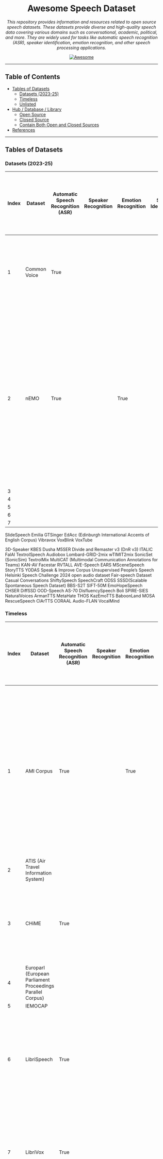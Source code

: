 <div align="center">

# Awesome Speech Dataset

*This repository provides information and resources related to open source speech datasets. These datasets provide
diverse and high-quality speech data covering various domains such as conversational, academic, political, and more.
They are widely used for tasks like automatic speech recognition (ASR), speaker identification, emotion recognition, and
other speech processing applications.*

[![Awesome](https://awesome.re/badge.svg)](https://awesome.re)

</div>

---

## Table of Contents

* [Tables of Datasets](#tables-of-datasets)
    * [Datasets (2023-25)](#datasets-2023-25)
    * [Timeless](#timeless)
    * [Unlisted](#unlisted)
* [Hub / Database / Library](#hub--database--library)
    * [Open Source](#open-source)
    * [Closed Source](#closed-source)
    * [Contain Both Open and Closed Sources](#contain-both-open-and-closed-sources)
* [References](#references)

---

## Tables of Datasets

### Datasets (2023-25)

| Index | Dataset      | Automatic Speech Recognition (ASR) | Speaker Recognition | Emotion Recognition | Speaker Identification | Speaker Verification | Speech Separation | Speaker Diarisation (Diarization) | Voice Activity Detection (VAD) / Speech Activity Detection (SAD) / Speech Detection | Speech Enhancement | Answering Machine Detection (AMD) | Spoken Language Understanding (SLU) | Speech Translation (ST) | Language Identification (LID) | Text to Speech (TTS) | Spoken NER | Source separation | Dialogue Act Recognition | Keyword Spotting | Audio-Visual(AV) | Download                                                     | Multilingual | Source                     | Version | Paper                                                                           | Interspeech | Description                                                                                                                                                                                                                                                                                                                  |
|-------|--------------|------------------------------------|---------------------|---------------------|------------------------|----------------------|-------------------|-----------------------------------|-------------------------------------------------------------------------------------|--------------------|-----------------------------------|-------------------------------------|-------------------------|-------------------------------|----------------------|------------|-------------------|--------------------------|------------------|------------------|--------------------------------------------------------------|--------------|----------------------------|---------|---------------------------------------------------------------------------------|-------------|------------------------------------------------------------------------------------------------------------------------------------------------------------------------------------------------------------------------------------------------------------------------------------------------------------------------------|
| 1     | Common Voice | True                               |                     |                     |                        |                      |                   |                                   |                                                                                     |                    |                                   |                                     |                         |                               |                      |            |                   |                          |                  |                  | [Common Voice](https://commonvoice.mozilla.org/en/datasets)  | True         | Mozilla Foundation         | 21      |                                                                                 |             | Massive multilingual, crowd-sourced speech corpus with 20,408+ hours across 124 languages (CC0 licensed).                                                                                                                                                                                                                    |
| 2     | nEMO         | True                               |                     | True                |                        |                      |                   |                                   |                                                                                     |                    |                                   |                                     |                         |                               | True                 |            |                   |                          |                  |                  | [amu-cai/nEMO](https://huggingface.co/datasets/amu-cai/nEMO) |              | Adam Mickiewicz University |         | [nEMO: Dataset of Emotional Speech in Polish](https://arxiv.org/abs/2404.06292) |             | nEMO is a Creative Commons-licensed corpus of 4,481 Polish speech recordings by nine actors portraying six emotions (anger, fear, happiness, sadness, surprise, neutral), each with audio, orthographic and normalized transcriptions, and speaker metadata, designed for speech emotion recognition, ASR, and TTS research. |
| 3     |              |                                    |                     |                     |                        |                      |                   |                                   |                                                                                     |                    |                                   |                                     |                         |                               |                      |            |                   |                          |                  |                  |                                                              |              |                            |         |                                                                                 |             |                                                                                                                                                                                                                                                                                                                              |
| 4     |              |                                    |                     |                     |                        |                      |                   |                                   |                                                                                     |                    |                                   |                                     |                         |                               |                      |            |                   |                          |                  |                  |                                                              |              |                            |         |                                                                                 |             |                                                                                                                                                                                                                                                                                                                              |
| 5     |              |                                    |                     |                     |                        |                      |                   |                                   |                                                                                     |                    |                                   |                                     |                         |                               |                      |            |                   |                          |                  |                  |                                                              |              |                            |         |                                                                                 |             |                                                                                                                                                                                                                                                                                                                              |
| 6     |              |                                    |                     |                     |                        |                      |                   |                                   |                                                                                     |                    |                                   |                                     |                         |                               |                      |            |                   |                          |                  |                  |                                                              |              |                            |         |                                                                                 |             |                                                                                                                                                                                                                                                                                                                              |
| 7     |              |                                    |                     |                     |                        |                      |                   |                                   |                                                                                     |                    |                                   |                                     |                         |                               |                      |            |                   |                          |                  |                  |                                                              |              |                            |         |                                                                                 |             |                                                                                                                                                                                                                                                                                                                              |

SlideSpeech
Emilia
GTSinger
EdAcc (Edinburgh International Accents of English Corpus)
Vibravox
VoxBlink
VoxTube

3D-Speaker
KBES
Dusha
M5SER
Divide and Remaster v3 (DnR v3)
ITALIC
FalAI
TextrolSpeech
Audiobox
Lombard-GRID-2mix
wTIMIT2mix
SonicSet (SonicSim)
TextrolMix
MultiCAT (Multimodal Communication Annotations for Teams)
KAN-AV
Facestar
RVTALL
AVE-Speech
EARS
MSceneSpeech
StoryTTS
YODAS
Speak & Improve Corpus
Unsupervised People’s Speech
Helsinki Speech Challenge 2024 open audio dataset
Fair-speech Dataset
Casual Conversations
ShiftySpeech
SpeechCraft
ODSS
SSSD(Scalable Spontaneous Speech Dataset)
BBS-S2T
SIFT-50M
EmoHopeSpeech
CHSER
DiffSSD
OOD-Speech
AS-70
DisfluencySpeech
Boli
SPIRE-SIES
NaturalVoices
ArmanTTS
MetaHate
THOS
KazEmoTTS
BaboonLand
MOSA
RescueSpeech
ClArTTS
CORAAL
Audio-FLAN
VocalMind

### Timeless

| Index | Dataset                                                    | Automatic Speech Recognition (ASR) | Speaker Recognition | Emotion Recognition | Speaker Identification | Speaker Verification | Speech Separation | Speaker Diarisation (Diarization) | Voice Activity Detection (VAD) / Speech Activity Detection (SAD) / Speech Detection | Speech Enhancement | Answering Machine Detection (AMD) | Spoken Language Understanding (SLU) | Speech Translation (ST) | Language Identification (LID) | Text to Speech (TTS) | Spoken NER | Source separation | Dialogue Act Recognition | Keyword Spotting | Audio-Visual(AV) | Download                                                                                  | Multilingual | Source                              | Version | Paper                                                                                                                                          | Interspeech | Description                                                                                                                                                                                                                                                                                                                        |
|-------|------------------------------------------------------------|------------------------------------|---------------------|---------------------|------------------------|----------------------|-------------------|-----------------------------------|-------------------------------------------------------------------------------------|--------------------|-----------------------------------|-------------------------------------|-------------------------|-------------------------------|----------------------|------------|-------------------|--------------------------|------------------|------------------|-------------------------------------------------------------------------------------------|--------------|-------------------------------------|---------|------------------------------------------------------------------------------------------------------------------------------------------------|-------------|------------------------------------------------------------------------------------------------------------------------------------------------------------------------------------------------------------------------------------------------------------------------------------------------------------------------------------|
| 1     | AMI Corpus                                                 | True                               |                     | True                |                        |                      |                   | True                              |                                                                                     |                    |                                   |                                     |                         |                               |                      | True       |                   | True                     |                  |                  | [AMI Corpus](https://groups.inf.ed.ac.uk/ami/corpus/index.shtml)                          |              | University of Edinburgh             |         | [RECOGNITION AND UNDERSTANDING OF MEETINGS THE AMI AND AMIDA PROJECTS](https://www.cstr.ed.ac.uk/downloads/publications/2007/ami-asru2007.pdf) |             | The AMI Corpus is a publicly available 100-hour multimodal dataset of English four-person meetings recorded in instrumented rooms with synchronized audio, video, and pen/whiteboard streams, richly annotated for orthographic transcripts, dialogue acts, topic segmentation, summarization, named entities, gestures, and more. |
| 2     | ATIS (Air Travel Information System)                       |                                    |                     |                     |                        |                      |                   |                                   |                                                                                     |                    |                                   |                                     |                         |                               |                      |            |                   |                          |                  |                  |                                                                                           |              |                                     |         |                                                                                                                                                |             |                                                                                                                                                                                                                                                                                                                                    |
| 3     | CHiME                                                      | True                               |                     |                     |                        |                      |                   | True                              | True                                                                                | True               |                                   |                                     |                         |                               |                      |            |                   |                          |                  |                  | [CHiME-6](https://openslr.org/150/)                                                       |              | University of Sheffield             | 6       | [CHiME-6 Challenge:Tackling Multispeaker Speech Recognition for Unsegmented Recordings](https://arxiv.org/abs/2004.09249)                      | True        | A series of datasets focusing on speech in noisy environments (streets, cafés, homes). Includes CHiME-4 and CHiME-5/6, used for robust, far‐field ASR research.                                                                                                                                                                    |
| 4     | Europarl (European Parliament Proceedings Parallel Corpus) |                                    |                     |                     |                        |                      |                   |                                   |                                                                                     |                    |                                   |                                     |                         |                               |                      |            |                   |                          |                  |                  |                                                                                           |              |                                     |         |                                                                                                                                                |             |                                                                                                                                                                                                                                                                                                                                    |
| 5     | IEMOCAP                                                    |                                    |                     |                     |                        |                      |                   |                                   |                                                                                     |                    |                                   |                                     |                         |                               |                      |            |                   |                          |                  |                  |                                                                                           |              |                                     |         |                                                                                                                                                |             |                                                                                                                                                                                                                                                                                                                                    |
| 6     | LibriSpeech                                                | True                               |                     |                     |                        |                      |                   |                                   |                                                                                     |                    |                                   |                                     |                         |                               |                      |            |                   |                          |                  |                  | [LibriSpeech ASR corpus](https://www.openslr.org/12)                                      |              | Johns Hopkins University            |         | [LIBRISPEECH: AN ASR CORPUS BASED ON PUBLIC DOMAIN AUDIO BOOKS](https://www.danielpovey.com/files/2015_icassp_librispeech.pdf)                 |             | LibriSpeech is a 1,000-hour read English speech corpus derived from public-domain audiobooks, freely available under a CC BY 4.0 license for training and evaluating automatic speech recognition systems.                                                                                                                         |
| 7     | LibriVox                                                   | True                               |                     |                     |                        |                      |                   |                                   |                                                                                     |                    |                                   |                                     |                         |                               |                      |            |                   |                          |                  |                  | [The LibriVox Free Audiobook Collection](https://archive.org/details/librivoxaudio)       |              | Hugh McGuire & Worldwide Volunteers |         |                                                                                                                                                |             | LibriVox is a volunteer-driven project founded in 2005 to make all public domain books freely available in audio format, with recordings read and shared by volunteers worldwide                                                                                                                                                   |
| 8     | Speech Commands                                            |                                    |                     |                     |                        |                      |                   |                                   |                                                                                     |                    |                                   |                                     |                         |                               |                      |            |                   |                          | True             |                  | [torchaudio.datasets.SPEECHCOMMANDS](https://docs.pytorch.org/audio/stable/datasets.html) |              | Google                              | 2       | [Speech Commands: A Dataset for Limited-Vocabulary Speech Recognition](https://arxiv.org/abs/1804.03209)                                       |             | The Speech Commands dataset is a publicly available collection of one-second English audio clips of 35 distinct spoken words, designed to train and benchmark small-footprint, on-device keyword-spotting models.                                                                                                                  |
| 9     | VoxCeleb                                                   | True                               | True                | True                | True                   | True                 | True              |                                   |                                                                                     |                    |                                   |                                     |                         |                               |                      |            |                   |                          |                  | True             | [VoxCeleb](https://www.robots.ox.ac.uk/~vgg/data/voxceleb/vox2.html)                      | True         | University of Oxford                | 2       | [VoxCeleb2: Deep Speaker Recognition](https://www.robots.ox.ac.uk/~vgg/publications/2018/Chung18a/chung18a.pdf)                                | True        | Over 1 million utterances from 6,112 speakers (~2,442 hours) for state-of-the-art speaker recognition research.                                                                                                                                                                                                                    |
| 10    | MUSAN                                                      |                                    |                     |                     |                        |                      |                   |                                   |                                                                                     |                    |                                   |                                     |                         |                               |                      |            |                   |                          |                  |                  |                                                                                           |              |                                     |         |                                                                                                                                                |             |                                                                                                                                                                                                                                                                                                                                    |
| 11    | VCTK (CSTR VCTK Corpus)                                    |                                    |                     |                     |                        |                      |                   |                                   |                                                                                     |                    |                                   |                                     |                         |                               |                      |            |                   |                          |                  |                  |                                                                                           |              |                                     |         |                                                                                                                                                |             |                                                                                                                                                                                                                                                                                                                                    |

### Unlisted

Reasons for inclusion in the list:

* Insufficient information: Lack of accompanying research paper, missing downloading steps, absence of metadata or
  data dictionary, and unclear or unspecified annotation, dataset sources, or recording/collecting details.

* Extracted/Derived from another dataset: Dataset has been derived or extracted from another pre-existing dataset.

* Not open source: Limited access due to insufficient publicly available information, many aspects being
  confidential, or availability restricted only to paid access.

* Out of date: Dataset is older than five years, indicating potential obsolescence.

* Specific tasks: Dataset is tailored for highly specialized subtasks or very specific applications.

1. AESDD

   AESDD (Acted Emotional Speech Dynamic Database) is a publicly available Greek‐language speech emotion recognition
   corpus introduced by Vryzas et al., designed to overcome limitations of existing acted SER datasets like SAVEE. It
   comprises around 500 high‐quality studio recordings by five professional actors (two male, three female, aged 25–30),
   each rendering 19 scripted theatrical utterances plus one improvised line across five basic emotions—happiness,
   sadness, anger, fear, and disgust—ensuring that every actor voices the same content in each emotional context; all
   clips are peak‐normalized to –3 dB and meticulously annotated for emotion. AESDD is conceived as an ever‐growing,
   project‐dependent resource, allowing collaborators to augment the database with new samples over time to support more
   robust, generalized emotion recognition models in theatrical and interactive applications, and it is freely
   accessible online for research purposes. [academia.edu][1], [m3c.web.auth.gr][2]

2. Audiocite

   Audiocite.net is a large-scale French speech corpus introduced by Felice et al. (2024) that comprises 6,682 hours of
   audiobook recordings read by 130 volunteer narrators, all harvested from the community‐driven audiocite.net platform;
   the paper details the corpus construction—from data acquisition and cleaning to metadata annotation—providing
   extensive statistics on speaker distribution, recording quality, and text coverage, and demonstrates how pre‐training
   on this dataset measurably boosts the performance of LeBenchmark’s 14k speech models across multiple downstream
   tasks. [aclanthology.org][3], [openslr.org][4]

3. AudioSet

   AudioSet, introduced by Gemmeke et al. in their ICASSP 2017 paper, presents a hierarchical ontology of 635 audio
   classes designed to comprehensively cover real-world sound events. The corresponding dataset comprises 2,084,320
   human-labeled 10-second clips from YouTube (totaling approximately 5.8 thousand hours) annotated across 527 of those
   classes, offering one of the largest multi-label corpora for audio event research. Segments for annotation were
   nominated through metadata, contextual cues (e.g., links), and content-based searches, then verified by human
   annotators to confirm the presence of target sounds. By providing this large-scale, realistic benchmark, AudioSet has
   become a foundational resource driving advances in automatic audio event detection and
   classification. [Google Research][5], [Google Research][6]

4. aGender
5. AliMeeting
6. ANAD
7. Arabic Speech Corpus
8. Att-HACK
9. AudioMNIST
10. BAVED
11. BibleTTS
12. CALLHOME American English Speech
13. Café
14. ClovaCall
15. CML-TTS
16. CMU-MOSEI
17. CN-CELEB
18. Common Phone
19. Coswara
20. CoVoST
21. CoVoST2
22. CVSS
23. DAPS
24. DCASE 2014
25. DEEP-VOICE
26. DEMoS
27. Earnings-21
28. EasyCom
29. Europarl-ST
30. EMOVO
31. Emo-DB
32. EmoSynth
33. EmoV-DB
34. EPIC-KITCHENS-100
35. EPIC-SOUNDS
36. EMNS
37. EmoFilm
38. eNTERFACE05
39. Fisher English Training Speech
40. Flickr Audio Caption Corpus
41. FMFCC-A
42. Free Spoken Digit Dataset
43. FSD50K
44. GEMEP corpus
45. GigaST
46. Golos
47. Hi-Fi TTS (Hi-Fi Multi-Speaker English TTS Dataset)
48. HowTo100M
49. Hume-VB
50. HumBug Zooniverse
51. IBM Voicemail Corpus
52. ICSI Corpus
53. IISc-MILE Kannada ASR Corpus
54. IISc-MILE Tamil ASR Corpus
55. InfantMarmosetsVox
56. Infobip AMD
57. Interview
58. ISOLET
59. JL corpus
60. KazakhTTS
61. KSC (Kazakh Speech Corpus)
62. Keio-ESD
63. Kosp2e
64. LEGO Spoken Dialogue Corpus
65. Libri-Adapt
66. Libri-Mixed-Speakers
67. LibriCSS
68. LibriMix
69. LibriTTS
70. LibriTTS-R
71. LJSpeech
72. LJSpeech-1.1
73. MaSS
74. MeerKAT: Meerkat Kalahari Audio Transcripts
75. Mini LibriSpeech
76. MobvoiHotwords
77. Mohammed
78. MOSI
79. MRDA (ICSI Meeting Recorder Dialog Act Corpus)
80. MSP Podcast Corpus
81. MSNER
82. Mudestreda (Mudestreda Multimodal Device State Recognition Dataset)
83. Multimodal PISA (Multimodal Piano Skills Assessment)
84. MuSe-CAR
85. Nepali Text-to-Speech Data (Male and Female)
86. NTIMIT
87. OGVC
88. ParlamentParla
89. PartialSpoof
90. PC-GITA
91. PCVC (Persian Consonant Vowel Combination)
92. PodcastFillers
93. PromptSpeech
94. PromptTTS
95. Puebla-Nahuatl
96. RECOLA
97. ReefSet
98. Respiratory and Drug Actuation Dataset
99. ReVerb
100. RuLS (Russian LibriSpeech)
101. Samrómur Mimic 22.09
102. SASPEECH
103. SAVEE
104. SEWA
105. SEMAINE
106. SEOUL CORPUS
107. SHALCAS22A
108. ShEMO
109. Silbo Gomero Speech Corpus
110. SINGA:PURA (SINGApore: Polyphonic URban Audio)
111. SingFake
112. SLUE
113. SparseLibriMix
114. SpeechMatrix
115. Speech Accent Archive
116. Speech Wikimedia
117. SPEECH-COCO
118. Speech-MASSIVE
119. Spiking Heidelberg Digits (SHD)
120. Spiking Speech Commands (SSC)
121. SPGISpeech
122. Spotify Podcast Datase
123. Spoken-SQuAD
124. TAU Urban Acoustic Scenes 2019
125. TAU-NIGENS Spatial Sound
126. Tatoeba
127. TESS
128. THCHS-30
129. Thorsten-Voice
130. MC Speech Dataset
131. TIMIT
132. TUDA
133. UGIF
134. VCTK-2Mix
135. VGG-Sound
136. VGGSound-Sparse
137. VIVAE
138. VocalSound
139. VOICES
140. Yoloxóchitl-Mixtec
141. YouTube-8M
142. Wavix Voicemail
143. WHAMR!
144. Wikimedia Commons
145. XBMU-AMDO31
146. Zeroth-Korean
147. DeToxy
148. EasyCall
149. REAL-M
150. RTASC
151. ReMASC
152. Talking With Hands 16.2M
153. Timers and Such
154. ASR-GLUE
155. EMOVIE
156. LibriVoxDeEn
157. NusaCrowd
158. RESD
159. SpokenSTS
160. TaL Corpus (The Tongue and Lips Corpus)
161. AV Digits Database
162. BD-4SK-ASR
163. CI-AVSR
164. JVS-MuSiC
165. LaboroTVSpeech
166. MASRI-HEADSET
167. MAVS
168. NPSC
169. MultiSV
170. NeuroVoz
171. RyanSpeech
172. SDN (Situated Dialogue Navigation)
173. AVA-Speech
174. AVASpeech-SMAD
175. Arabic Speech Commands Dataset
176. DR-VCTK
177. EVI
178. EmoSpeech
179. FT Speech
180. Greek Parliament Proceedings
181. JSS Dataset (Jejueo Single Speaker Speech)
182. THVD (Talking Head Video Dataset)
183. Kinect-WSJ
184. LibriS2S
185. MediBeng
186. Persian Preschool Cognition Speech
187. Quechua-SER
188. RUSLAN
189. VedantaNY-10M
190. MCCSD (Mandarin Chinese Cued Speech Dataset)
191. TurkicASR
192. UrbanSound8K
193. CMUARCTIC
194. QUESST 2014
195. SNIPS
196. YESNO
197. AccentDB
198. Free Spoken Digit Dataset (FSDD)
199. Libri-Light
200. LRS3-TED
201. CAS-VSR-W1k (LRW-1000)
202. GLips
203. DIRHA
204. BERSt
205. CANDOR
206. MSP-Podcast
207. EmoDB
208. LSSED
209. Doc2Dial
210. Switchboard-1
211. CPED (Chinese Personalized and Emotional Dialogue)
212. LRW (Lip Reading in the Wild)
213. CSS10
214. iKala
215. FKD (Football Keywords Dataset)
216. mDRT
217. BABEL Speech Corpus
218. WiLI-2018
219. Common Language
220. NLI-PT
221. FUSS (Free Universal Sound Separation)
222. Auto-KWS
223. AVMIT (Audiovisual Moments in Time)
224. Lingala Read Speech Corpus
225. Congolese Speech Radio Corpus
226. Zambezi Voice
227. Friends-MMC
228. Laboro-ASV (LaboroTVSpeech-ASV)
229. CAVES (Cantonese Audio-Visual Emotional Speech)
230. BANSpEmo
231. MDER
232. EMOVOME
233. Spanish MEACorpus 2023
234. LibriheavyMix
235. Echo2Mix
236. RATS Low Speech Density
237. BhasaAnuvaad
238. AVMuST-TED
239. RoDia
240. NLSpeech
241. Balinese TTS
242. Rasa
243. IndicVoices-R
244. RASwDA (Re-Aligned Switchboard Dialog Act Corpus)
245. MOCKS
246. WenetPhrase
247. MDSC
248. LIP-RTVE
249. SlideAVSR
250. OLKAVS
251. AVA Datasets
252. DipCo (Dinner Party Corpus)
253. Samanantar
254. SEP-28k (Stuttering Events in Podcasts)
255. GUM
256. speechocean762
257. MagicData-RAMC
258. SwissDials
259. Europarl-ASR
260. Vāksañcayaḥ (Sanskrit Speech Corpus by IIT Bombay)
261. ADIMA
262. Samrómur L2 22.09
263. MediaSpeech
264. Totonac Resources
265. ASCEND
266. NISP
267. NISQA Speech Quality Corpus
268. Silent Speech EMG
269. VESUS
270. DDS (Device-Degraded Speech)
271. WSJ0-2mix
272. VoxForge
273. VOCASET
274. JVS corpus
275. GRID
276. CMU Wilderness Multilingual Speech Dataset
277. MuST-C
278. LRS2 (Lip Reading Sentences 2)
279. MELD (Multimodal EmotionLines Dataset)
280. MSP-IMPROV
281. CREMA-D
282. RAVDESS
283. AVA (Atomic Visual Actions)
284. Fluent Speech Commands
285. MIR Corpora
286. NIST SRE (SRE Data)
287. SITW
288. DIHARD
289. Voicebank DEMAND
290. SLURP
291. Tatoeba
292. CMUDict
293. Switchboard Dialog Act Corpus (SwDA)
294. SGD (Schema-Guided Dialogue)
295. AVSpeech
296. MIT (Moments in Time Dataset)
297. Multilingual LibriSpeech (MLS)
298. AISHELL (4)
299. ESD (Emotional Speech Database)
300. WenetSpeech
301. BEAT (Body-Expression-Audio-Text)
302. BSTC (Baidu Speech Translation Corpus)
303. SOMOS
304. DAPS (Device and Produced Speech)
305. GigaSpeech
306. MS-SNSD (Microsoft Scalable Noisy Speech Dataset)
307. Multilingual TEDx
308. People's Speech
309. Spoken Wikipedia Corpora
310. TED-LIUM
311. VoxConverse
312. VoxPopuli
313. WHAM!
314. Clarin-PL EMU (Studio Corpus)
315. Turkish Speech Corpus
316. Multilingual Spoken Words Corpus
317. Turkish Neural Voice (turkishvoicedataset)
318. VOTE400
319. M-AILABS Speech Dataset
320. FLEURS
321. Czech Parliament Plenary
322. SIWIS French Speech Synthesis Database
323. MELD-ST
324. ETHOS
325. Skit-S2I
326. DailyTalk
327. RedPen
328. ASED (Amharic Speech Emotion Dataset)
329. GreThE
330. HERDPhobia
331. ASMDD (Arabic Speech Mispronunciation Detection Dataset)
332. TEET
333. PodcastMix
334. NHSS
335. HateXplain
336. KeSpeech
337. BembaSpeech
338. Crowd-Sourced Speech Corpora
339. EVBCorpus
340. Modality Corpus
341. SDS-200
342. Lahjoita Puhetta
343. MDCC (Multi-Domain Cantonese Corpus)
344. 3MASSIV
345. MGB
346. QASR
347. LRS2-BBC
348. LRS3-Lang
349. JSpeech
350. L2-ARCTIC
351. MyST Children's Conversational Speech
352. National Speech Corpus
353. DiDiSpeech
354. RVTE database
355. KsponSpeech
356. Fearless Steps
357. Bundestag
358. UserLibri
359. ReazonSpeech
360. Chinese Mandarin Lip Reading (CMLR)
361. ParlaSpeech-HR
362. VoxLingua107
363. JTubeSpeech
364. Primewords
365. ST-CMDS
366. NST Danish ASR Database
367. NST Swedish ASR Database
368. NST Norwegian ASR Database
369. NorGovPCC (The Norwegian Government Press Conference Speech Corpus)
370. ARU Speech Corpus
371. Althingi Parliamentary Speech Corpus
372. Pansori
373. ALFFA (African Languages in the Field: speech Fundamentals and Automation)
374. Hey Snips
375. ACAV100M
376. Mead
377. PACS
378. MAD
379. Speech2Gesture
380. VideoCC
381. DeepMine
382. BookTubeSpeech
383. CSSD
384. Carnatic Varnam Dataset
385. Clotho
386. CFAD: A Chinese Dataset for Fake Audio Detection
387. FestCat
388. USPDATRO
389. FPT Open Speech Dataset (FOSD) - Vietnamese
390. FOSD Female Speech Dataset
391. How2
392. KdConv
393. Libriheavy
394. MuAViC
395. RealMAN
396. WaveFake
397. DECRO
398. Chichewa
399. Middle East Technical University Turkish Microphone Speech
400. Turkish Broadcast News Speech and Transcripts
401. Apollo Corpus
402. Half-Truth
403. LaFresCat
404. Sagalee
405. SMIIP-TV dataset
406. Pragmatic Similarity Judgments
407. Kallaama
408. VietMed
409. Neural Audio Fingerprint Dataset
410. Jam-ALT
411. CAS-VSR-S101
412. CUCO Database
413. Emozionalmente
414. DreamVoice
415. AnglistikVoices
416. MSNER
417. SpeechBrown
418. United-MedSyn
419. Watch Your Mouth: Point Clouds based Speech Recognition Dataset
420. InaGVAD
421. SONICS
422. FakeMusicCaps
423. Granary
424. OpenLID
425. GlotLID
426. MSR-86K

---

## Hub / Database / Library

### Open Source

* [European Language Grid](https://live.european-language-grid.eu/)
* [Freesound](https://freesound.org/)
* [ISCA Archive](https://www.isca-archive.org/)
* [Magic Data](https://www.magicdatatech.com/)
* [OpenSLR.org](http://www.openslr.org)
* [TorchAudio](https://github.com/pytorch/audio)
* [TensorFlow Datasets](https://www.tensorflow.org/datasets/catalog/overview)
* [Voicebank](https://www.voicebank.ie/)

### Closed Source

* [ELRA Catalogue of Language Resources](https://catalogue.elra.info/)
* [Linguistic Data Consortium](https://www.ldc.upenn.edu/)

### Contain Both Open and Closed Sources

* [TalkBank](https://ca.talkbank.org/)
* [Zenodo](https://zenodo.org/)

---

## References

> **Note:** Please download the Markdown file to view the full list of references — GitHub’s web interface doesn’t
> render reference definitions.


[1]: https://www.academia.edu/37375381/Speech_Emotion_Recognition_for_Performance_Interaction "(PDF) Speech Emotion Recognition for Performance Interaction"

[2]: https://m3c.web.auth.gr/research/aesdd-speech-emotion-recognition/ "Acted Emotional Speech Dynamic Database - AESDD - M3C"

[3]: https://aclanthology.org/2024.lrec-main.159/ "Audiocite.net : A Large Spoken Read Dataset in French"

[4]: https://openslr.org/139/ "Audiocite.net - openslr.org"

[5]: https://research.google.com/pubs/pub45857.html "Audio Set: An ontology and human-labeled dataset for audio events"

[6]: https://research.google.com/audioset/ "AudioSet"
